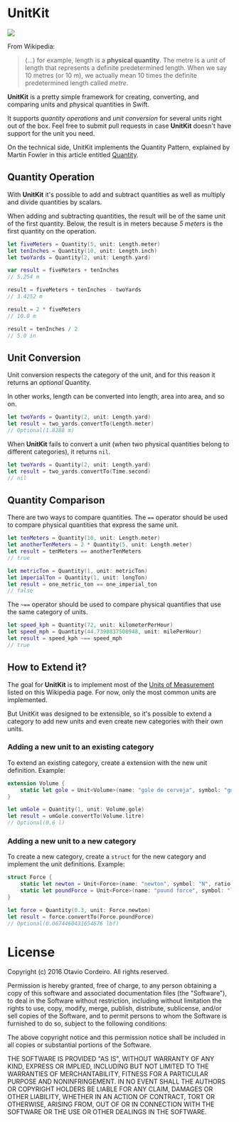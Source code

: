 # UnitKit

![](https://upload.wikimedia.org/wikipedia/commons/a/a3/Weights_and_Measures_office.jpg)

From Wikipedia:

> (...) for example, length is a **physical quantity**. The metre is a unit of length that represents a definite predetermined length. When we say 10 metres (or 10 m), we actually mean 10 times the definite predetermined length called *metre*.

**UnitKit** is a pretty simple framework for creating, converting, and comparing units and physical quantities in Swift.

It supports *quantity operations* and *unit conversion* for several units right out of the box. Feel free to submit pull requests in case **UnitKit** doesn't have support for the unit you need.

On the technical side, UnitKit implements the Quantity Pattern, explained by Martin Fowler in this article entitled [Quantity](http://martinfowler.com/eaaDev/quantity.html).

## Quantity Operation

With **UnitKit** it's possible to add and subtract quantities as well as multiply and divide quantities by scalars.

When adding and subtracting quantities, the result will be of the same unit of the first quantity. Below, the result is in meters because *5 meters* is the first quantity on the operation.

```swift
let fiveMeters = Quantity(5, unit: Length.meter)
let tenInches = Quantity(10, unit: Length.inch)
let twoYards = Quantity(2, unit: Length.yard)

var result = fiveMeters + tenInches
// 5.254 m

result = fiveMeters + tenInches - twoYards
// 3.4252 m

result = 2 * fiveMeters
// 10.0 m

result = tenInches / 2
// 5.0 in
```

## Unit Conversion

Unit conversion respects the category of the unit, and for this reason it returns an *optional* Quantity.

In other works, length can be converted into length, area into area, and so on.

```swift
let twoYards = Quantity(2, unit: Length.yard)
let result = two_yards.convertTo(Length.meter)
// Optional(1.8288 m)
```

When **UnitKit** fails to convert a unit (when two physical quantities belong to different categories), it returns ``nil``.

```swift
let twoYards = Quantity(2, unit: Length.yard)
let result = two_yards.convertTo(Time.second)
// nil
```

## Quantity Comparison

There are two ways to compare quantities. The ``==`` operator should be used to compare physical quantities that express the same unit.

```swift
let tenMeters = Quantity(10, unit: Length.meter)
let anotherTenMeters = 2 * Quantity(5, unit: Length.meter)
let result = tenMeters == anotherTenMeters
// true

let metricTon = Quantity(1, unit: metricTon)
let imperialTon = Quantity(1, unit: longTon)
let result = one_metric_ton == one_imperial_ton
// false
```

The ``~==`` operator should be used to compare physical quantifies that use the same category of units.

```swift
let speed_kph = Quantity(72, unit: kilometerPerHour)
let speed_mph = Quantity(44.7390837508948, unit: milePerHour)
let result = speed_kph ~== speed_mph
// true
```

## How to Extend it?

The goal for **UnitKit** is to implement most of the [Units of Measurement](https://en.wikipedia.org/wiki/Conversion_of_units) listed on this Wikipedia page. For now, only the most common units are implemented.

But UnitKit was designed to be extensible, so it's possible to extend a category to add new units and even create new categories with their own units.

### Adding a new unit to an existing category

To extend an existing category, create a extension with the new unit definition. Example:

```swift
extension Volume {
    static let gole = Unit<Volume>(name: "gole de cerveja", symbol: "gol", ratio: 6e-1)
}

let umGole = Quantity(1, unit: Volume.gole)
let result = umGole.convertTo(Volume.litre)
// Optional(0.6 l)
```

### Adding a new unit to a new category

To create a new category, create a ``struct`` for the new category and implement the unit definitions. Example:

```swift
struct Force {
    static let newton = Unit<Force>(name: "newton", symbol: "N", ratio: 1)
    static let poundForce = Unit<Force>(name: "pound force", symbol: "lbf", ratio: 4448e-3)
}

let force = Quantity(0.3, unit: Force.newton)
let result = force.convertTo(Force.poundForce)
// Optional(0.0674460431654676 lbf)
```

# License

Copyright (c) 2016 Otavio Cordeiro. All rights reserved.

Permission is hereby granted, free of charge, to any person obtaining a copy of this software and associated documentation files (the "Software"), to deal in the Software without restriction, including without limitation the rights to use, copy, modify, merge, publish, distribute, sublicense, and/or sell copies of the Software, and to permit persons to whom the Software is furnished to do so, subject to the following conditions:

The above copyright notice and this permission notice shall be included in all copies or substantial portions of the Software.

THE SOFTWARE IS PROVIDED "AS IS", WITHOUT WARRANTY OF ANY KIND, EXPRESS OR IMPLIED, INCLUDING BUT NOT LIMITED TO THE WARRANTIES OF MERCHANTABILITY, FITNESS FOR A PARTICULAR PURPOSE AND NONINFRINGEMENT. IN NO EVENT SHALL THE AUTHORS OR COPYRIGHT HOLDERS BE LIABLE FOR ANY CLAIM, DAMAGES OR OTHER LIABILITY, WHETHER IN AN ACTION OF CONTRACT, TORT OR OTHERWISE, ARISING FROM, OUT OF OR IN CONNECTION WITH THE SOFTWARE OR THE USE OR OTHER DEALINGS IN THE SOFTWARE.
